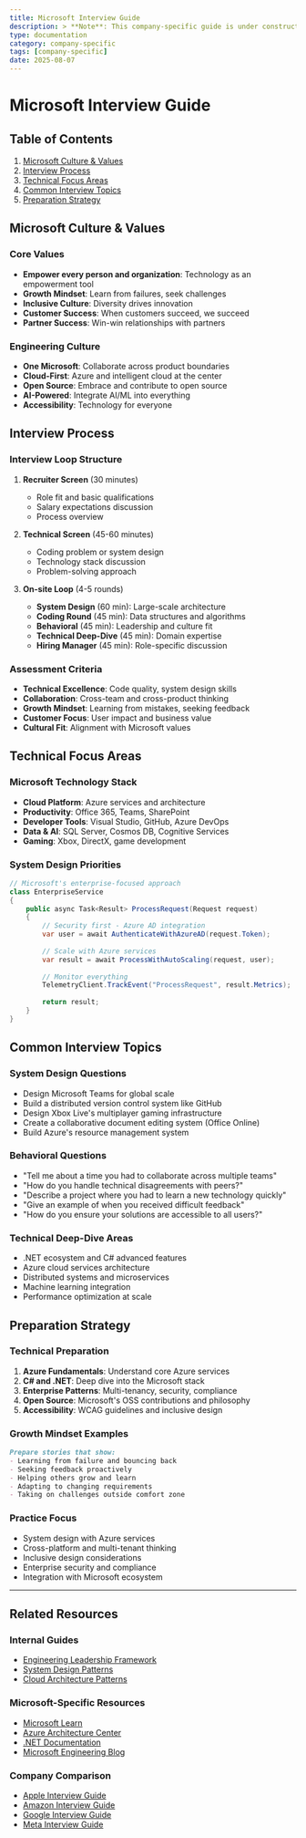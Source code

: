 ```yaml
---
title: Microsoft Interview Guide
description: > **Note**: This company-specific guide is under construction.
type: documentation
category: company-specific
tags: [company-specific]
date: 2025-08-07
---
```


# Microsoft Interview Guide

## Table of Contents

1. [Microsoft Culture & Values](#microsoft-culture--values)
2. [Interview Process](#interview-process)
3. [Technical Focus Areas](#technical-focus-areas)
4. [Common Interview Topics](#common-interview-topics)
5. [Preparation Strategy](#preparation-strategy)

## Microsoft Culture & Values

### Core Values
- **Empower every person and organization**: Technology as an empowerment tool
- **Growth Mindset**: Learn from failures, seek challenges
- **Inclusive Culture**: Diversity drives innovation
- **Customer Success**: When customers succeed, we succeed
- **Partner Success**: Win-win relationships with partners

### Engineering Culture
- **One Microsoft**: Collaborate across product boundaries
- **Cloud-First**: Azure and intelligent cloud at the center
- **Open Source**: Embrace and contribute to open source
- **AI-Powered**: Integrate AI/ML into everything
- **Accessibility**: Technology for everyone

## Interview Process

### Interview Loop Structure
1. **Recruiter Screen** (30 minutes)
   - Role fit and basic qualifications
   - Salary expectations discussion
   - Process overview

2. **Technical Screen** (45-60 minutes)
   - Coding problem or system design
   - Technology stack discussion
   - Problem-solving approach

3. **On-site Loop** (4-5 rounds)
   - **System Design** (60 min): Large-scale architecture
   - **Coding Round** (45 min): Data structures and algorithms  
   - **Behavioral** (45 min): Leadership and culture fit
   - **Technical Deep-Dive** (45 min): Domain expertise
   - **Hiring Manager** (45 min): Role-specific discussion

### Assessment Criteria
- **Technical Excellence**: Code quality, system design skills
- **Collaboration**: Cross-team and cross-product thinking
- **Growth Mindset**: Learning from mistakes, seeking feedback
- **Customer Focus**: User impact and business value
- **Cultural Fit**: Alignment with Microsoft values

## Technical Focus Areas

### Microsoft Technology Stack
- **Cloud Platform**: Azure services and architecture
- **Productivity**: Office 365, Teams, SharePoint
- **Developer Tools**: Visual Studio, GitHub, Azure DevOps
- **Data & AI**: SQL Server, Cosmos DB, Cognitive Services
- **Gaming**: Xbox, DirectX, game development

### System Design Priorities
```csharp
// Microsoft's enterprise-focused approach
class EnterpriseService
{
    public async Task<Result> ProcessRequest(Request request)
    {
        // Security first - Azure AD integration
        var user = await AuthenticateWithAzureAD(request.Token);
        
        // Scale with Azure services
        var result = await ProcessWithAutoScaling(request, user);
        
        // Monitor everything
        TelemetryClient.TrackEvent("ProcessRequest", result.Metrics);
        
        return result;
    }
}
```

## Common Interview Topics

### System Design Questions
- Design Microsoft Teams for global scale
- Build a distributed version control system like GitHub
- Design Xbox Live's multiplayer gaming infrastructure
- Create a collaborative document editing system (Office Online)
- Build Azure's resource management system

### Behavioral Questions
- "Tell me about a time you had to collaborate across multiple teams"
- "How do you handle technical disagreements with peers?"
- "Describe a project where you had to learn a new technology quickly"
- "Give an example of when you received difficult feedback"
- "How do you ensure your solutions are accessible to all users?"

### Technical Deep-Dive Areas
- .NET ecosystem and C# advanced features
- Azure cloud services architecture
- Distributed systems and microservices
- Machine learning integration
- Performance optimization at scale

## Preparation Strategy

### Technical Preparation
1. **Azure Fundamentals**: Understand core Azure services
2. **C# and .NET**: Deep dive into the Microsoft stack
3. **Enterprise Patterns**: Multi-tenancy, security, compliance
4. **Open Source**: Microsoft's OSS contributions and philosophy
5. **Accessibility**: WCAG guidelines and inclusive design

### Growth Mindset Examples
```markdown
Prepare stories that show:
- Learning from failure and bouncing back
- Seeking feedback proactively
- Helping others grow and learn
- Adapting to changing requirements
- Taking on challenges outside comfort zone
```

### Practice Focus
- System design with Azure services
- Cross-platform and multi-tenant thinking
- Inclusive design considerations
- Enterprise security and compliance
- Integration with Microsoft ecosystem

---

## Related Resources

### Internal Guides
- [Engineering Leadership Framework](../../interview-prep/engineering-leadership/index.md)
- [System Design Patterns](../../pattern-library/index.md)
- [Cloud Architecture Patterns](../../architects-handbook/case-studies/cloud/)

### Microsoft-Specific Resources
- [Microsoft Learn](https://learn.microsoft.com/)
- [Azure Architecture Center](https://learn.microsoft.com/en-us/azure/architecture/)
- [.NET Documentation](https://learn.microsoft.com/en-us/dotnet/)
- [Microsoft Engineering Blog](https://devblogs.microsoft.com/)

### Company Comparison
- [Apple Interview Guide](../apple/index.md)
- [Amazon Interview Guide](../amazon/index.md)
- [Google Interview Guide](../google/index.md)
- [Meta Interview Guide](../meta/index.md)
